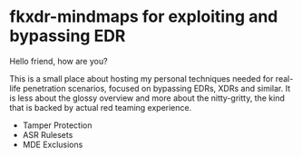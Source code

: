 # fkxdr-mindmaps for exploiting and bypassing EDR

Hello friend, how are you?

This is a small place about hosting my personal techniques needed for real-life penetration scenarios, focused on bypassing EDRs, XDRs and similar. It is less about the glossy overview and more about the nitty-gritty, the kind that is backed by actual red teaming experience.

- Tamper Protection
- ASR Rulesets
- MDE Exclusions

